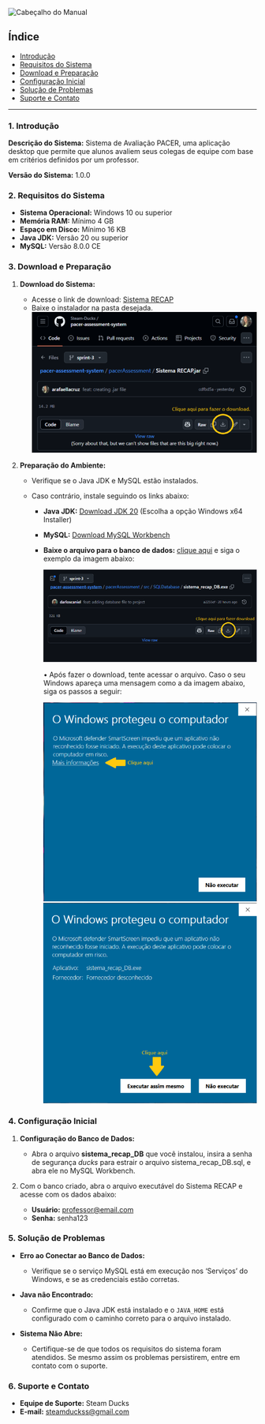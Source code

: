 ![Cabeçalho do Manual](/assets/Manual%20do%20Usuario%20-%20cabeçalho.jpeg)

## Índice

- [Introdução](#introdução)
- [Requisitos do Sistema](#requisitos-do-sistema)
- [Download e Preparação](#download-e-preparação)
- [Configuração Inicial](#configuração-inicial)
- [Solução de Problemas](#solução-de-problemas)
- [Suporte e Contato](#suporte-e-contato)
---

### 1. Introdução

**Descrição do Sistema:**  Sistema de Avaliação PACER, uma aplicação desktop que permite que alunos avaliem seus colegas de equipe com base em critérios definidos por um professor.

**Versão do Sistema:** 1.0.0

### 2. Requisitos do Sistema

- **Sistema Operacional:** Windows 10 ou superior
- **Memória RAM:** Mínimo 4 GB
- **Espaço em Disco:** Mínimo 16 KB
- **Java JDK:** Versão 20 ou superior
- **MySQL:** Versão 8.0.0 CE

### 3. Download e Preparação

1. **Download do Sistema:**  
   - Acesse o link de download: [Sistema RECAP](https://github.com/Steam-Ducks/pacer-assessment-system/blob/sprint-3/pacerAssessment/Sistema%20RECAP.jar)
   - Baixe o instalador na pasta desejada.
        <div align="center">
        <img src="/assets/exemplo-download.PNG" alt="exemplo-download" width="500">
    </div>
  


2. **Preparação do Ambiente:** 
   - Verifique se o Java JDK e MySQL estão instalados. 
   - Caso contrário, instale seguindo os links abaixo:

     - **Java JDK:** [Download JDK 20](https://www.oracle.com/java/technologies/javase/jdk20-archive-downloads.html) (Escolha a opção Windows x64 Installer)
     - **MySQL:** [Download MySQL Workbench](https://dev.mysql.com/downloads/workbench/)
     - **Baixe o arquivo para o banco de dados:** [clique aqui](https://github.com/Steam-Ducks/pacer-assessment-system/blob/sprint-3/pacerAssessment/src/SQLDatabase/sistema_recap_DB.exe) e siga o exemplo da imagem abaixo:
       
        <div align="center">
        <img src="/assets/dowload-database.png" alt="exemplo-download" width="500">
        </div>
       
        • Após fazer o download, tente acessar o arquivo. Caso o seu Windows apareça uma mensagem como a da imagem abaixo, siga os passos a seguir:
        <div align="center">
        <img src="/assets/aviso1-download.png" alt="exemplo-download" width="500">
        </div>
       
       <div align="center">
        <img src="/assets/aviso2-download.png" alt="exemplo-download" width="500">
        </div>

### 4. Configuração Inicial

   1. **Configuração do Banco de Dados:**

      - Abra o arquivo **sistema_recap_DB** que você instalou, insira a senha de segurança *ducks* para estrair o arquivo sistema_recap_DB.sql, e abra ele no MySQL Workbench.

   2. Com o banco criado, abra o arquivo executável do Sistema RECAP e acesse com os dados abaixo:
      - **Usuário:** professor@email.com
      - **Senha:** senha123

### 5. Solução de Problemas

- **Erro ao Conectar ao Banco de Dados:** 
  - Verifique se o serviço MySQL está em execução nos ‘Serviços’ do Windows, e se as credenciais estão corretas.

- **Java não Encontrado:** 
  - Confirme que o Java JDK está instalado e o `JAVA_HOME` está configurado com o caminho correto para o arquivo instalado.

- **Sistema Não Abre:** 
  - Certifique-se de que todos os requisitos do sistema foram atendidos. Se mesmo assim os problemas persistirem, entre em contato com o suporte.

### 6. Suporte e Contato

- **Equipe de Suporte:** Steam Ducks
- **E-mail:** steamduckss@gmail.com
